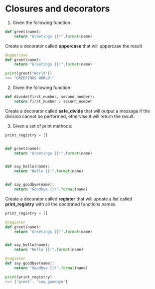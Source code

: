# Closures and decorators

1. Given the following function:
```python
def greet(name):
    return "Greetings {}!".format(name)
```
Create a decorator called **uppercase** that will uppercase the result

```python
@uppercase
def greet(name):
    return "Greetings {}!".format(name)

print(greet("World"))
>>> "GREETINGS WORLD!"
```

2. Given the following function:
```python
def divide(first_number, second_number):
    return first_number / second_number
```
Create a decorator called **safe_divide** that will output a message if the division cannot be performed, othervise it will return the result.


3. Given a set of print methods:

```python
print_registry = []


def greet(name):
    return "Greetings {}!".format(name)


def say_hello(name):
    return "Hello {}!".format(name)


def say_goodbye(name):
    return "Goodbye {}!".format(name)
```
Create a decorator called **register** that will update a list called **print_registry** with all the decorated functions names.

```python
print_registry = []

@register
def greet(name):
    return "Greetings {}!".format(name)


def say_hello(name):
    return "Hello {}!".format(name)

@register
def say_goodbye(name):
    return "Goodbye {}!".format(name)

print(print_registry)
>>> ['greet', 'say_goodbye']
```
